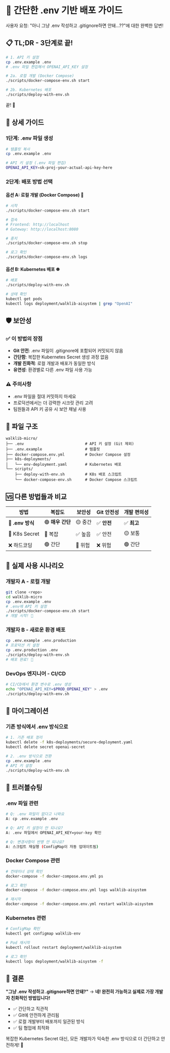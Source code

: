 # 🚀 간단한 .env 기반 배포 가이드

사용자 요청: "아니 그냥 .env 작성하고 .gitignore하면 안돼...??"에 대한 완벽한 답변!

## 📋 TL;DR - 3단계로 끝!

```bash
# 1. API 키 설정
cp .env.example .env
# .env 파일 편집해서 OPENAI_API_KEY 설정

# 2a. 로컬 개발 (Docker Compose)
./scripts/docker-compose-env.sh start

# 2b. Kubernetes 배포 
./scripts/deploy-with-env.sh
```

끝! 🎉

## 🔧 상세 가이드

### 1단계: .env 파일 생성

```bash
# 템플릿 복사
cp .env.example .env

# API 키 설정 (.env 파일 편집)
OPENAI_API_KEY=sk-proj-your-actual-api-key-here
```

### 2단계: 배포 방법 선택

#### 옵션 A: 로컬 개발 (Docker Compose) 🐳

```bash
# 시작
./scripts/docker-compose-env.sh start

# 접속
# Frontend: http://localhost
# Gateway: http://localhost:8080

# 중지
./scripts/docker-compose-env.sh stop

# 로그 확인
./scripts/docker-compose-env.sh logs
```

#### 옵션 B: Kubernetes 배포 ☸️

```bash
# 배포
./scripts/deploy-with-env.sh

# 상태 확인
kubectl get pods
kubectl logs deployment/walklib-aisystem | grep "OpenAI"
```

## 🛡️ 보안성

### ✅ 이 방법의 장점
- **Git 안전**: .env 파일이 .gitignore에 포함되어 커밋되지 않음
- **간단함**: 복잡한 Kubernetes Secret 생성 과정 없음
- **개발 친화적**: 로컬 개발과 배포가 동일한 방식
- **유연성**: 환경별로 다른 .env 파일 사용 가능

### ⚠️ 주의사항
- .env 파일을 절대 커밋하지 마세요
- 프로덕션에서는 더 강력한 시크릿 관리 고려
- 팀원들과 API 키 공유 시 보안 채널 사용

## 📂 파일 구조

```
walklib-micro/
├── .env                           # API 키 설정 (Git 제외)
├── .env.example                   # 템플릿
├── docker-compose.env.yml         # Docker Compose 설정
├── k8s-deployments/
│   └── env-deployment.yaml        # Kubernetes 배포
└── scripts/
    ├── deploy-with-env.sh         # K8s 배포 스크립트
    └── docker-compose-env.sh      # Docker Compose 스크립트
```

## 🆚 다른 방법들과 비교

| 방법 | 복잡도 | 보안성 | Git 안전성 | 개발 편의성 |
|------|--------|--------|------------|------------|
| **📄 .env 방식** | 🟢 **매우 간단** | 🟡 중간 | ✅ **안전** | ✅ **최고** |
| 🔐 K8s Secret | 🔴 복잡 | ✅ 높음 | ✅ 안전 | 🟡 보통 |
| ❌ 하드코딩 | 🟢 간단 | 🔴 위험 | ❌ 위험 | 🟢 간단 |

## 🚀 실제 사용 시나리오

### 개발자 A - 로컬 개발
```bash
git clone <repo>
cd walklib-micro
cp .env.example .env
# .env에 API 키 설정
./scripts/docker-compose-env.sh start
# 개발 시작! 🎯
```

### 개발자 B - 새로운 환경 배포
```bash
cp .env.example .env.production
# 프로덕션 키 설정
cp .env.production .env
./scripts/deploy-with-env.sh
# 배포 완료! 🚀
```

### DevOps 엔지니어 - CI/CD
```bash
# CI/CD에서 환경 변수로 .env 생성
echo "OPENAI_API_KEY=$PROD_OPENAI_KEY" > .env
./scripts/deploy-with-env.sh
```

## 🔄 마이그레이션

### 기존 방식에서 .env 방식으로

```bash
# 1. 기존 배포 정리
kubectl delete -f k8s-deployments/secure-deployment.yaml
kubectl delete secret openai-secret

# 2. .env 방식으로 전환
cp .env.example .env
# API 키 설정
./scripts/deploy-with-env.sh
```

## 🐛 트러블슈팅

### .env 파일 관련
```bash
# Q: .env 파일이 없다고 나와요
A: cp .env.example .env

# Q: API 키 설정이 안 되나요?
A: .env 파일에서 OPENAI_API_KEY=your-key 확인

# Q: 변경사항이 반영 안 되나요?
A: 스크립트 재실행 (ConfigMap이 자동 업데이트됨)
```

### Docker Compose 관련
```bash
# 컨테이너 상태 확인
docker-compose -f docker-compose.env.yml ps

# 로그 확인
docker-compose -f docker-compose.env.yml logs walklib-aisystem

# 재시작
docker-compose -f docker-compose.env.yml restart walklib-aisystem
```

### Kubernetes 관련
```bash
# ConfigMap 확인
kubectl get configmap walklib-env

# Pod 재시작
kubectl rollout restart deployment/walklib-aisystem

# 로그 확인
kubectl logs deployment/walklib-aisystem -f
```

## 🎯 결론

**"그냥 .env 작성하고 .gitignore하면 안돼?"** → **네! 완전히 가능하고 실제로 가장 개발자 친화적인 방법입니다!**

- ✅ 간단하고 직관적
- ✅ Git에 안전하게 관리됨  
- ✅ 로컬 개발부터 배포까지 일관된 방식
- ✅ 팀 협업에 최적화

복잡한 Kubernetes Secret 대신, 모든 개발자가 익숙한 .env 방식으로 더 간단하고 안전하게! 🚀